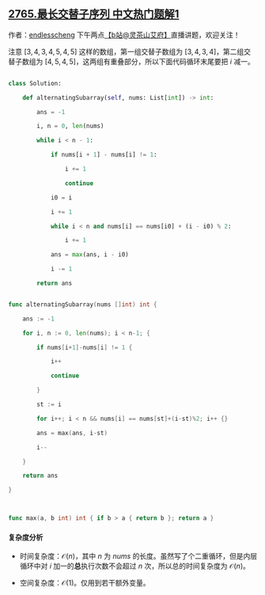 ## [2765.最长交替子序列 中文热门题解1](https://leetcode.cn/problems/longest-alternating-subarray/solutions/100000/on-fen-zu-xun-huan-by-endlesscheng-bbws)

作者：[endlesscheng](https://leetcode.cn/u/endlesscheng)
下午两点[【b站@灵茶山艾府】](https://space.bilibili.com/206214)直播讲题，欢迎关注！

注意 $[3,4,3,4,5,4,5]$ 这样的数组，第一组交替子数组为 $[3,4,3,4]$，第二组交替子数组为 $[4,5,4,5]$，这两组有重叠部分，所以下面代码循环末尾要把 $i$ 减一。

```py [sol-Python3]
class Solution:
    def alternatingSubarray(self, nums: List[int]) -> int:
        ans = -1
        i, n = 0, len(nums)
        while i < n - 1:
            if nums[i + 1] - nums[i] != 1:
                i += 1
                continue
            i0 = i
            i += 1
            while i < n and nums[i] == nums[i0] + (i - i0) % 2:
                i += 1
            ans = max(ans, i - i0)
            i -= 1
        return ans
```

```go [sol-Go]
func alternatingSubarray(nums []int) int {
	ans := -1
	for i, n := 0, len(nums); i < n-1; {
		if nums[i+1]-nums[i] != 1 {
			i++
			continue
		}
		st := i
		for i++; i < n && nums[i] == nums[st]+(i-st)%2; i++ {}
		ans = max(ans, i-st)
		i--
	}
	return ans
}

func max(a, b int) int { if b > a { return b }; return a }
```

#### 复杂度分析

- 时间复杂度：$\mathcal{O}(n)$，其中 $n$ 为 $\textit{nums}$ 的长度。虽然写了个二重循环，但是内层循环中对 $i$ 加一的**总**执行次数不会超过 $n$ 次，所以总的时间复杂度为 $\mathcal{O}(n)$。
- 空间复杂度：$\mathcal{O}(1)$。仅用到若干额外变量。
